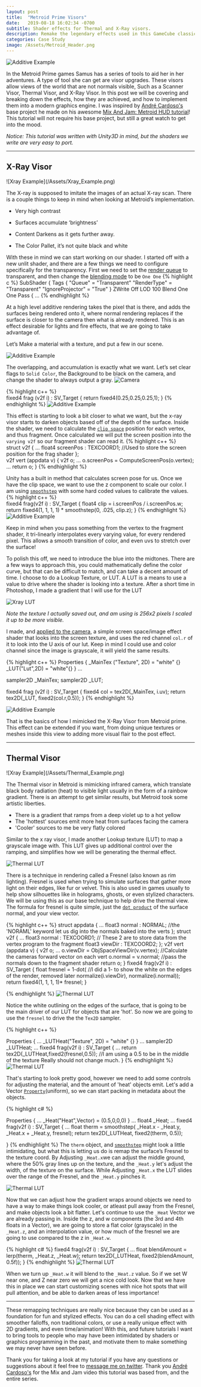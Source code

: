 ```yaml
---
layout: post
title:  "Metroid Prime Visors"
date:   2019-08-18 16:02:34 -0700
subtitle: Shader effects for Thermal and X-Ray visors.
description: Remake the legendary effects used in this GameCube classic.
categories: Case Study
image: /Assets/Metroid_Header.png
---
```


![Additive Example](/Assets/Metroid_Header.png)

In the Metroid Prime games Samus has a series of tools to aid her in her adventures. A type of tool she can get are visor upgrades. These visors allow views of the world that are not normals visible, Such as a Scanner Visor, Thermal Visor, and X-Ray Visor. In this post we will be covering and breaking down the effects, how they are achieved, and how to implement them into a modern graphics engine. 
I was inspired by [André Cardoso's](https://twitter.com/andre_mc) base project he made on his awesome [Mix And Jam: Metroid HUD tutorial](https://www.youtube.com/watch?v=0V4o_bDm_II)! This tutorial will not require his base project, but still a great watch to get into the mood.

<i>Notice: This tutorial was written with Unity3D in mind, but the shaders we write are very easy to port.</i>

---
<h2>X-Ray Visor</h2>
![Xray Example](/Assets/Xray_Example.png)

The X-ray  is supposed to imitate the images of an actual X-ray scan. There is a couple things to keep in mind when looking at Metroid’s implementation. 
* Very high contrast

* Surfaces accumulate ‘brightness’

* Content Darkens as it gets further away.

* The Color Pallet, it’s not quite black and white

With these in mind we can start working on our shader. I started off with a new unlit shader, and there are a few things we need to configure specifically for the transparency. First we need to set the [render queue](https://docs.unity3d.com/Manual/SL-SubShaderTags.html) to transparent, and then change the [blending mode](https://docs.unity3d.com/Manual/SL-Blend.html) to be `One One`
{% highlight c %}
SubShader
{
    Tags { "Queue" = "Transparent" "RenderType" = "Transparent" "IgnoreProjector" = "True" }
    ZWrite Off
    LOD 100
    Blend One One
    Pass
    {
    ...
{% endhighlight %}

At a high level additive rendering takes the pixel that is there, and adds the surfaces being rendered onto it, where normal rendering replaces if the surface is closer to the camera then what is already rendered. This is an effect desirable for lights and fire effects, that we are going to take advantage of.

Let’s Make a material with a texture, and put a few in our scene.

![Additive Example](/Assets/Xray_additiveTest.gif)

The overlapping, and accumulation is exactly what we want. Let’s set clear flags to `Solid Color`, the Background to be black on the camera, and change the shader to always output a gray.
![Camera](/Assets/CameraBackgroundSettings.png)

{% highlight c++ %}            
fixed4 frag (v2f i) : SV_Target
{
    return fixed4(0.25,0.25,0.25,1);
}
{% endhighlight %}
![Additive Example](/Assets/Xray_additiveTest2.gif)

This effect is starting to look a bit closer to what we want, but the x-ray visor starts to darken objects based off of the depth of the surface. Inside the shader, we need to calculate the [`clip space`](https://docs.unity3d.com/Manual/SL-BuiltinFunctions.html) position for each vertex, and thus fragment. Once calculated we will put the screen position into the `varying v2f` so our fragment shader can read it. 
{% highlight c++ %}      
struct v2f
{
    ...
    float4 screenPos : TEXCOORD1; //Used to store the screen position for the frag shader
};      
v2f vert (appdata v)
{
    v2f o;
    ...
    o.screenPos = ComputeScreenPos(o.vertex);
    ...
    return o;
}
{% endhighlight %}

Unity has a built in method that calculates screen pose for us. Once we have the clip space, we want to use the z component to scale our color. I am using [`smoothstep`](https://www.khronos.org/registry/OpenGL-Refpages/gl4/html/smoothstep.xhtml) with some hard coded values to calibrate the values.
{% highlight c++ %}            
fixed4 frag(v2f i) : SV_Target
{
    float4 clip = i.screenPos / i.screenPos.w;
    return fixed4(1, 1, 1, 1) * smoothstep(0, .025, clip.z);
}
{% endhighlight %}
![Additive Example](/Assets/Xray_additiveTest3.gif)

Keep in mind when you pass something from the vertex to the fragment shader, it tri-linearly interpolates every varying value, for every rendered pixel. This allows a smooth transition of color, and even uvs to stretch over the surface!

To polish this off, we need to introduce the blue into the midtones. There are a few ways to approach this, you could mathematically define the color curve, but that can be difficult to match, and can take a decent amount of time. I choose to do a Lookup Texture, or LUT. A LUT is a means to use a value to drive where the shader is looking into a texture. After a short time in Photoshop, I made a gradient that I will use for the LUT

![Xray LUT](/Assets/xray_LUT.png)

<i>Note the texture I actually saved out, and am using is 256x2 pixels I scaled it up to be more visible.</i>

I made, and [applied to the camera](https://docs.unity3d.com/ScriptReference/MonoBehaviour.OnRenderImage.html), a simple screen space/image effect shader that looks into the screen texture, and uses the red channel `col.r` of it to look into the U axis of our lut. Keep in mind I could use and color channel since the image is grayscale, it will yield the same results.

{% highlight c++ %}
Properties
{
    _MainTex ("Texture", 2D) = "white" {}
    _LUT("Lut",2D) = "white"{}
}
...

sampler2D _MainTex;
sampler2D _LUT;

fixed4 frag (v2f i) : SV_Target
{
    fixed4 col = tex2D(_MainTex, i.uv);
    return tex2D(_LUT, fixed2(col.r,0.5));
}
{% endhighlight %}

![Additive Example](/Assets/Xray_additiveTest4.gif)

That is the basics of how I mimicked the X-Ray Visor from Metroid prime. This effect can be extended if you want, from doing unique textures or meshes inside this view to adding more visual flair to the post effect.

---
<h2>Thermal Visor</h2>
![Xray Example](/Assets/Thermal_Example.png)

The Thermal visor in Metroid is mimicking infrared camera, which translate black body radiation (heat) to visible light usually in the form of a rainbow gradient. There is an attempt to get similar results, but Metroid took some artistic liberties.

 - There is a gradient that ramps from a deep violet up to a hot yellow
 - The 'hottest' sources emit more heat from surfaces facing the camera
 - 'Cooler' sources to me be very flatly colored

Similar to the x ray visor, I made another Lookup texture (LUT) to map a grayscale image with. This LUT gives up additional control over the ramping, and simplifies how we will be generating the thermal effect.

![Thermal LUT](/Assets/thermal_LUT.png)

There is a technique in rendering called a Fresnel (also known as rim lighting). Fresnel is used when trying to simulate surfaces that gather more light on their edges, like fur or velvet. This is also used in games usually to help show silhouettes like in holograms, ghosts, or even stylized characters. We will be using this as our base technique to help drive the thermal view. The formula for fresnel is quite simple, just the [`dot product`](https://en.wikipedia.org/wiki/Dot_product) of the surface normal, and your view vector. 

{% highlight c++ %}
struct appdata
{
    ...
    float3 normal : NORMAL; //the 'NORAML' keyword let us dig into the normals baked into the verts
};
struct v2f
{
    ...
    float3 normal : TEXCOORD1; // These 2 are to store data from the vertex program to the fragment
    float3 viewDir : TEXCOORD2;
};
v2f vert (appdata v)
{
    v2f o;
    ...
    o.viewDir = ObjSpaceViewDir(v.vertex);  //Calculate the cameras forward vector on each vert
    o.normal = v.normal; //pass the normals down to the fragment shader
    return o;
}
fixed4 frag(v2f i) : SV_Target
{
    float fresnel = 1-dot(          //I did a 1- to show the white on the edges of the render, removed later
        normalize(i.viewDir), 
        normalize(i.normal));
    return fixed4(1, 1, 1, 1)* fresnel;
}

{% endhighlight %}
![Thermal LUT](/Assets/Thermal_fresnel00.gif)


Notice the white outlining on the edges of the surface, that is going to be the main driver of our LUT for objects that are 'hot'. So now we are going to use the `fresnel` to drive the the `Tex2D` sampler.

{% highlight c++ %}

Properties
{
    ...
    _LUTHeat("Texture", 2D) = "white" {}
}
...
sampler2D _LUTHeat;
...
fixed4 frag(v2f i) : SV_Target
{
    ...
    return tex2D(_LUTHeat,fixed2(fresnel,0.5)); //I am using a 0.5 to be in the middle of the texture Really should not change much.
}
{% endhighlight %}
![Thermal LUT](/Assets/Thermal_fresnel01.gif)

That's starting to look pretty good, however we need to add some controls for adjusting the material, and the amount of 'heat' objects emit. Let's add a Vector [`Property`](https://docs.unity3d.com/Manual/SL-Properties.html)(uniform), so we can start packing in metadata about the objects.

{% highlight c# %}

Properties
{
    ...
    _Heat("Heat",Vector) = (0.5,0,0,0)
}
...
float4 _Heat;
...
fixed4 frag(v2f i) : SV_Target
{
    ...
    float therm = smoothstep(
        _Heat.x - _Heat.y,
        _Heat.x + _Heat.y,
        fresnel);
    return tex2D(_LUTHeat, fixed2(therm, 0.5));

}
{% endhighlight %}
The `therm` object, and [`smoothstep`](https://www.khronos.org/registry/OpenGL-Refpages/gl4/html/smoothstep.xhtml) might look a little intimidating, but what this is letting us do is remap the surface’s Fresnel to the texture coord. By Adjusting `_Heat.x`we can adjust the middle ground, where the 50% gray lines up on the texture, and the `_Heat.y` let's adjust the width, of the texture on the surface. While Adjusting `_Heat.x` the LUT slides over the range of the Fresnel, and the `_Heat.y` pinches it.

![Thermal LUT](/Assets/Thermal_fresnel02.gif)

Now that we can adjust how the gradient wraps around objects we need to have a way to make things look cooler, or atleast pull away from the Fresnel, and make objects look a bit flatter. Let's continue to use the `_Heat` Vector we are already passing in. Inside the z, and w components (the 3rd and 4th floats in a Vector), we are going to store a flat color (grayscale) in the `_Heat.z`, and an interpolation value, or how much of the fresnel we are going to use compared to the z in `_Heat.w`.

{% highlight c# %}
fixed4 frag(v2f i) : SV_Target
{
    ...
    float blendAmount = lerp(therm, _Heat.z, _Heat.w);
    return tex2D(_LUTHeat, fixed2(blendAmount, 0.5f));
}
{% endhighlight %}
![Thermal LUT](/Assets/Thermal_fresnel03.gif)

When we turn up `_Heat.w` it will blend to the `_Heat.z` value. So if we set W near one, and Z near zero we will get a nice cold look. Now that we have this in place we can start customizing scenes with nice hot spots that will pull attention, and be able to darken areas of less importance! 

---

These remapping techniques are really nice because they can be used as a foundation for fun and stylized effects. You can do a cell shading effect with smoother falloffs, non traditional colors, or use a really unique effect with 2D gradients, and even time/animation! With this, and future tutorials I want to bring tools to people who may have been intimidated by shaders or graphics programming in the past, and motivate them to make something we may never have seen before.

Thank you for taking a look at my tutorial if you have any questions or suggestions about it feel free to [message me on twitter](https://twitter.com/_bpFarrell). Thank you [André Cardoso's](https://twitter.com/andre_mc) for the Mix and Jam video this tutorial was based from, and the entire series. 
